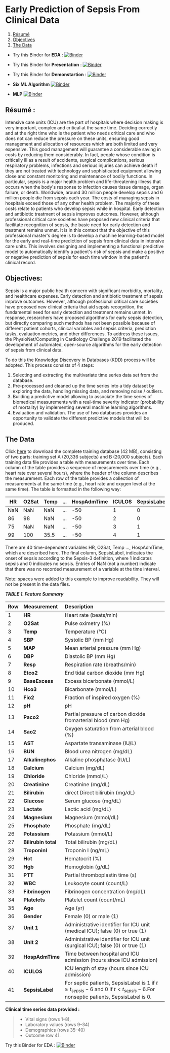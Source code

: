 # Early Prediction of Sepsis From Clinical Data

1. [Résumé](#Résumé)
2. [Objectives](#Objectives)
3. [The Data](#The-Data)

- Try this Binder for **EDA** : [![Binder](https://mybinder.org/badge_logo.svg)](https://mybinder.org/v2/gh/nevermind78/capstone/main?filepath=EDA.ipynb)

- Try this Binder for **Presentation** : [![Binder](https://mybinder.org/badge_logo.svg)](https://mybinder.org/v2/gh/nevermind78/capstone/main?filepath=presentation.ipynb)

- Try this Binder for **Demonstartion** : [![Binder](https://mybinder.org/badge_logo.svg)](https://mybinder.org/v2/gh/nevermind78/capstone/main?filepath=Demo.ipynb)

- **Six ML Algorithm** [![Binder](https://colab.research.google.com/assets/colab-badge.svg)](https://colab.research.google.com/github/nevermind78/Capstone/blob/main/sepsis_lr.ipynb)

- **MLP**  [![Binder](https://colab.research.google.com/assets/colab-badge.svg)](https://colab.research.google.com/github/nevermind78/Capstone/blob/main/MLP2.ipynb)


## Résumé : 
Intensive care units (ICU) are the part of hospitals where decision making is very important, complex and critical at the same time. Deciding correctly and at the right time who is the patient who needs critical care and who does not can reduce the pressure on these units, ensuring good management and allocation of resources which are both limited and very expensive. This good management will guarantee a considerable saving in costs by reducing them considerably. In fact, people whose condition is critically ill as a result of accidents, surgical complications, serious respiratory problems, infections and serious injuries can achieve death if they are not treated with technology and sophisticated equipment allowing close and constant monitoring and maintenance of bodily functions. In particular, sepsis is a major health problem and life-threatening illness that occurs when the body's response to infection causes tissue damage, organ failure, or death. Worldwide, around 30 million people develop sepsis and 6 million people die from sepsis each year. The costs of managing sepsis in hospitals exceed those of any other health problem. The majority of these costs relate to patients who develop sepsis while in hospital. Early detection and antibiotic treatment of sepsis improves outcomes. However, although professional critical care societies have proposed new clinical criteria that facilitate recognition of sepsis, the basic need for early detection and treatment remains unmet. It is in this context that the objective of this professional master's degree is to develop a machine learning-based model for the early and real-time prediction of sepsis from clinical data in intensive care units. This involves designing and implementing a functional predictive model to automatically identify a patient's risk of sepsis and make a positive or negative prediction of sepsis for each time window in the patient's clinical record.

## Objectives:
 Sepsis is a major public health concern with significant
morbidity, mortality, and healthcare expenses. Early detection
and antibiotic treatment of sepsis improve outcomes. However,
although professional critical care societies have proposed new
clinical criteria that aid sepsis recognition, the fundamental need
for early detection and treatment remains unmet. In response,
researchers have proposed algorithms for early sepsis detection,
but directly comparing such methods has not been possible because
of different patient cohorts, clinical variables and sepsis criteria,
prediction tasks, evaluation metrics, and other differences.
To address these issues, the PhysioNet/Computing in Cardiology
Challenge 2019 facilitated the development of automated,
open-source algorithms for the early detection of sepsis from clinical
data.

To do this the Knowledge Discovery in Databases (KDD) process will be adopted. This process consists of 4 steps:

1. Selecting and extracting the multivariate time series data set from the database.
2. Pre-processed and cleaned up the time series into a tidy dataset by exploring the data, handling missing data, and removing noise / outliers.
3. Building a predictive model allowing to associate the time series of biomedical measurements with a real-time severity indicator (probability of mortality) by implementing several machine learning algorithms.
4. Evaluation and validation. The use of two databases provides an opportunity to validate the different predictive models that will be produced.

## The Data
Click [here](https://archive.physionet.org/users/shared/challenge-2019/) to download the complete training database (42 MB), consisting of two parts: training set A (20,336 subjects) and B (20,000 subjects).
Each training data file provides a table with measurements over time. Each column of the table provides a sequence of measurements over time (e.g., heart rate over several hours), where the header of the column describes the measurement. Each row of the table provides a collection of measurements at the same time (e.g., heart rate and oxygen level at the same time). The table is formatted in the following way:

HR |O2Sat|Temp|...|HospAdmTime|ICULOS|SepsisLabel
---|---|---|---|---|---|---|
NaN|  NaN| NaN|...|        -50|     1|          0
 86|   98| NaN|...|        -50|     2|          0
 75|  NaN| NaN|...|        -50|     3|          1
 99|  100|35.5|...|        -50|     4|          1
 
 
There are 40 time-dependent variables HR, O2Sat, Temp ..., HospAdmTime, which are described here. The final column, SepsisLabel, indicates the onset of sepsis according to the Sepsis-3 definition, where 1 indicates sepsis and 0 indicates no sepsis. Entries of NaN (not a number) indicate that there was no recorded measurement of a variable at the time interval.

Note: spaces were added to this example to improve readability. They will not be present in the data files.

***TABLE 1. Feature Summary***

Row|Measurement|Description
---|:---|:---
1| **HR**| Heart rate (beats/min)
2| **O2Sat**| Pulse oximetry (%)
3| **Temp** |Temperature (°C)
4|**SBP**| Systolic BP (mm Hg)
5| **MAP**| Mean arterial pressure (mm Hg)
6| **DBP**| Diastolic BP (mm Hg)
7| **Resp**| Respiration rate (breaths/min)
8| **Etco2**| End tidal carbon dioxide (mm Hg)
9| **BaseExcess**| Excess bicarbonate (mmol/L)
10| **Hco3**| Bicarbonate (mmol/L)
11 |**Fio2**| Fraction of inspired oxygen (%)
12 |**pH**| pH
13 |**Paco2**|Partial pressure of carbon dioxide fromarterial blood (mm Hg)
14 |**Sao2**| Oxygen saturation from arterial blood (%)
15 |**AST**| Aspartate transaminase (IU/L)
16 |**BUN**| Blood urea nitrogen (mg/dL)
17 |**Alkalinephos**| Alkaline phosphatase (IU/L)
18 |**Calcium**| Calcium (mg/dL)
19 |**Chloride**| Chloride (mmol/L)
20 |**Creatinine**| Creatinine (mg/dL)
21 |**Bilirubin**| direct Direct bilirubin (mg/dL)
22 |**Glucose**| Serum glucose (mg/dL)
23 |**Lactate**| Lactic acid (mg/dL)
24 |**Magnesium**| Magnesium (mmol/dL)
25 |**Phosphate**| Phosphate (mg/dL)
26 |**Potassium**| Potassium (mmol/L)
27 |**Bilirubin total**| Total bilirubin (mg/dL)
28 |**TroponinI**| Troponin I (ng/mL)
29 |**Hct**| Hematocrit (%)
30 |**Hgb**| Hemoglobin (g/dL)
31 |**PTT**| Partial thromboplastin time (s)
32 |**WBC**| Leukocyte count (count/L)
33 |**Fibrinogen**| Fibrinogen concentration (mg/dL)
34 |**Platelets**| Platelet count (count/mL)
35 |**Age**| Age (yr)
36 |**Gender**| Female (0) or male (1)
37 |**Unit 1**| Administrative identifier for ICU unit (medical ICU); false (0) or true (1)
38 |**Unit 2**| Administrative identifier for ICU unit (surgical ICU); false (0) or true (1)
39 |**HospAdmTime**| Time between hospital and ICU admission (hours since ICU admission)
40 |**ICULOS**| ICU length of stay (hours since ICU admission)
41 |**SepsisLabel**| For septic patients, SepsisLabel is 1 if $t \geq t_{sepsis}-6$ and $0$ if $t < t_{sepsis}-6$.For nonseptic patients, SepsisLabel is 0.

**Clinical time series data provided :** 
>* Vital signs (rows 1–8),
>* Laboratory values (rows 9–34)
>* Demographics (rows 35–40)
>* Outcome row 41.

Try this Binder for EDA : [![Binder](https://mybinder.org/badge_logo.svg)](https://mybinder.org/v2/gh/nevermind78/capstone/main?filepath=EDA.ipynb)

